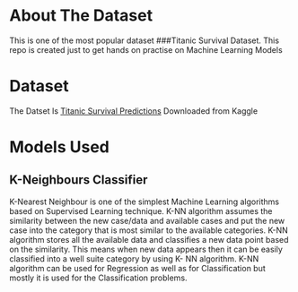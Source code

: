 # About The Dataset
This is one of the most popular dataset ###Titanic Survival Dataset.
This repo is created just to get hands on practise on Machine Learning Models
# Dataset
The Datset Is [Titanic Survival Predictions](https://www.kaggle.com/c/titanic/data) Downloaded from Kaggle
# Models Used 
## K-Neighbours Classifier 
K-Nearest Neighbour is one of the simplest Machine Learning algorithms based on Supervised Learning technique.
K-NN algorithm assumes the similarity between the new case/data and available cases and put the new case into the category that is most similar to the available categories.
K-NN algorithm stores all the available data and classifies a new data point based on the similarity. This means when new data appears then it can be easily classified into a well suite category by using K- NN algorithm.
K-NN algorithm can be used for Regression as well as for Classification but mostly it is used for the Classification problems.
